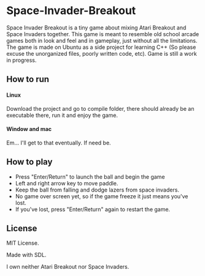 # Space-Invader-Breakout

Space Invader Breakout is a tiny game about mixing Atari Breakout and Space Invaders together. This game is meant to resemble old school arcade games both in look and feel and in gameplay, just without all the limitations. The game is made on Ubuntu as a side project for learning C++ (So please excuse the unorganized files, poorly written code, etc). Game is still a work in progress.

## How to run

#### Linux

Download the project and go to compile folder, there should already be an executable there, run it and enjoy the game.

#### Window and mac

Em... I'll get to that eventually. If need be.

## How to play

* Press "Enter/Return" to launch the ball and begin the game
* Left and right arrow key to move paddle.
* Keep the ball from falling and dodge lazers from space invaders.
* No game over screen yet, so if the game freeze it just means you've lost.
* If you've lost, press "Enter/Return" again to restart the game.

## License
MIT License.

Made with SDL.

I own neither Atari Breakout nor Space Invaders.
